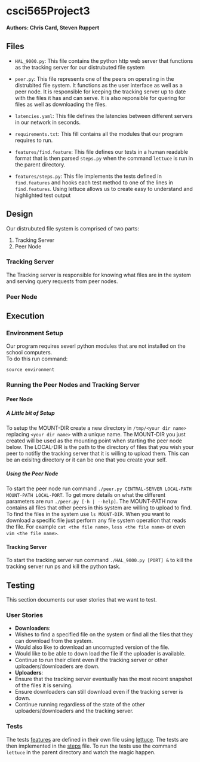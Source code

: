 csci565Project3
===============

**Authors: Chris Card, Steven Ruppert**

## Files
- `HAL_9000.py`: This file contains the python http web server that functions as the tracking server for our distrubuted file system

- `peer.py`: This file represents one of the peers on
operating in the distrubited file system. It functions 
as the user interface as well as a peer node.  It is responsible for keeping the tracking server up to date
with the files it has and can serve. It is also reponsible
for quering for files as well as downloading the files.

- `latencies.yaml`: This file defines the latencies between
different servers in our network in seconds.

- `requirements.txt`: This fill contains all the modules
that our program requires to run.

- `features/find.feature`: This file defines our tests in a human readable format that is then parsed
 `steps.py` when the command `lettuce` is run in the parent directory.

- `features/steps.py`: This file implements the tests defined in `find.features` and hooks each test
 method to one of the lines in `find.features`.  Using lettuce allows us to create easy to understand
 and highlighted test output  

## Design

Our distrubuted file system is comprised of two parts:

1. Tracking Server
2. Peer Node

### Tracking Server

The Tracking server is responsible for knowing what files are in the system and serving query requests from 
peer nodes.

### Peer Node

## Execution

### Environment Setup
Our program requires severl python modules that are not installed on the school computers.  
To do this run command:
```
source environment
```

### Running the Peer Nodes and Tracking Server

#### Peer Node

##### A Little bit of Setup

To setup the MOUNT-DIR create a new directory in `/tmp/<your dir name>` replacing `<your dir name>` with a unique name.
The MOUNT-DIR you just created will be used as the mounting point when starting the peer node below. The LOCAL-DIR is the
path to the directory of files that you wish your peer to notifiy the tracking server that it is willing to upload them.
This can be an exisitng directory or it can be one that you create your self.

##### Using the Peer Node

To start the peer node run command `./peer.py CENTRAL-SERVER LOCAL-PATH MOUNT-PATH LOCAL-PORT`. To get more
details on what the different parameters are run `./peer.py [-h | --help]`. The MOUNT-PATH now contains all files
that other peers in this system are willing to upload to find. To find the files in the system use `ls MOUNT-DIR`.
When you want to download a specific file just perform any file system operation that reads the file.
For example `cat <the file name>`, `less <the file name>` or even `vim <the file name>`.


#### Tracking Server

To start the tracking server run command `./HAL_9000.py [PORT] &`
to kill the tracking server run ps and kill the python task.

## Testing

This section documents our user stories that we want to test.

### User Stories

- **Downloaders**:
 - Wishes to find a specified file on the system or find all the files that
  they can download from the system.
 - Would also like to download an uncorrupted version of the file.
 - Would like to be able to down load the file if the uploader is available.
 - Continue to run their client even if the tracking server or other 
   uploaders/downloaders are down.
- **Uploaders**:
 - Ensure that the tracking server eventually has the most recent snapshot of the files it is
  serving.
 - Ensure downloaders can still download even if the tracking server is down.
 - Continue running regardless of the state of the other uploaders/downloaders and the
  tracking server.

### Tests

The tests [features](features/find.feature) are defined in their own file 
using [lettuce](http://lettuce.it/). The tests are then implemented in the [steps](features/steps.py)
file.  To run the tests use the command `lettuce` in the parent directory and watch the magic happen.
